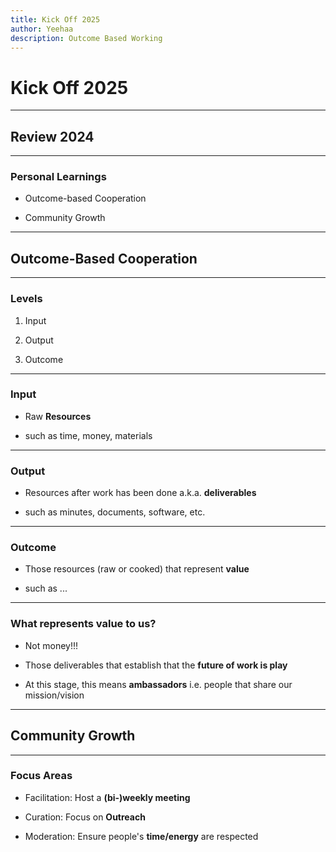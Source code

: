 ```yaml
---
title: Kick Off 2025
author: Yeehaa
description: Outcome Based Working
---
```


# Kick Off 2025

---


## Review 2024

---


### Personal Learnings

+ Outcome-based Cooperation

+ Community Growth

---

## Outcome-Based Cooperation

---


### Levels

1. Input

2. Output

3. Outcome

---


### Input 

+ Raw **Resources** 

+ such as time, money, materials

---


### Output 

+ Resources after work has been done a.k.a. **deliverables**

+ such as minutes, documents, software, etc.

---


### Outcome 

+ Those resources (raw or cooked) that represent **value**

+ such as ...

---


### What represents value to us?

+ Not money!!!

+ Those deliverables that establish that the **future of work is play**

+ At this stage, this means **ambassadors** i.e. people that share our mission/vision

---


## Community Growth

---


### Focus Areas

+ Facilitation: Host a **(bi-)weekly meeting**

+ Curation: Focus on **Outreach**

+ Moderation: Ensure people's **time/energy** are respected 
